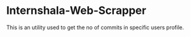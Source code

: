 # Internshala-Web-Scrapper
This is an utility used to get the no of commits in specific users profile.
